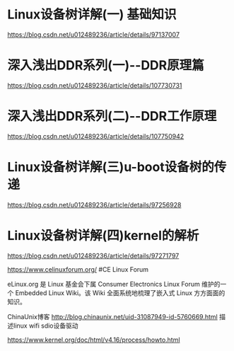  

# Linux设备树详解(一) 基础知识

https://blog.csdn.net/u012489236/article/details/97137007



# 深入浅出DDR系列(一)--DDR原理篇

https://blog.csdn.net/u012489236/article/details/107730731



# 深入浅出DDR系列(二)--DDR工作原理

https://blog.csdn.net/u012489236/article/details/107750942



# Linux设备树详解(三)u-boot设备树的传递

https://blog.csdn.net/u012489236/article/details/97256928



# Linux设备树详解(四)kernel的解析

https://blog.csdn.net/u012489236/article/details/97271797


https://www.celinuxforum.org/                                           #CE Linux Forum


eLinux.org 是 Linux 基金会下属 Consumer Electronics Linux Forum 维护的一个 Embedded Linux Wiki。该 Wiki 全面系统地梳理了嵌入式 Linux 方方面面的知识。

ChinaUnix博客   http://blog.chinaunix.net/uid-31087949-id-5760669.html         描述linux wifi sdio设备驱动



https://www.kernel.org/doc/html/v4.16/process/howto.html